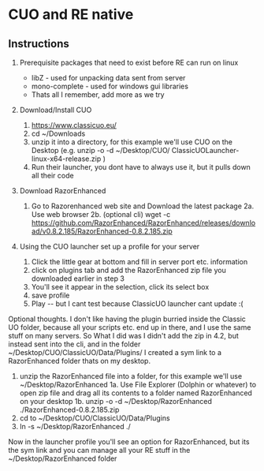 # CUO and RE native

## Instructions

1. Prerequisite packages that need to exist before RE can run on linux
   * libZ - used for unpacking data sent from server
   * mono-complete - used for windows gui libraries
   * Thats all I remember, add more as we try

2. Download/Install CUO
   1. https://www.classicuo.eu/
   2. cd ~/Downloads
   3. unzip it into a directory, for this example we'll use CUO on the Desktop    (e.g. unzip -o -d ~/Desktop/CUO/  ClassicUOLauncher-linux-x64-release.zip )
   4. Run their launcher, you dont have to always use it, but it pulls down all their code

3. Download RazorEnhanced
   1. Go to Razorenhanced web site and Download the latest package
   2a. Use web browser 
   2b. (optional cli) wget -c https://github.com/RazorEnhanced/RazorEnhanced/releases/download/v0.8.2.185/RazorEnhanced-0.8.2.185.zip 

4. Using the CUO launcher set up a profile for your server
   1. Click the little gear at bottom and fill in server port etc. information
   2. click on plugins tab and add the RazorEnhanced zip file you downloaded earlier in step 3
   3. You'll see it appear in the selection, click its select box
   4. save profile
   5. Play -- but I cant test because ClassicUO launcher cant update :( 


Optional thoughts. 
   I don't like having the plugin burried inside the Classic UO folder, because all your scripts etc. end up in there, and I use the same stuff on many servers. So What I did was I didn't add the zip in 4.2, but instead sent into the cli, and in the folder ~/Desktop/CUO/ClassicUO/Data/Plugins/ I created a sym link to a RazorEnhanced folder thats on my desktop. 
   1. unzip the RazorEnhanced file into a folder, for this example we'll use ~/Desktop/RazorEnhanced
      1a. Use File Explorer (Dolphin or whatever) to open zip file and drag all its contents to a folder named RazorEnhanced on your desktop
	  1b. unzip -o -d ~/Desktop/RazorEnhanced  ./RazorEnhanced-0.8.2.185.zip
   2. cd to ~/Desktop/CUO/ClassicUO/Data/Plugins
   3. ln -s ~/Desktop/RazorEnhanced ./
   
   Now in the launcher profile you'll see an option for RazorEnhanced, but its the sym link and you can manage all your RE stuff in the ~/Desktop/RazorEnhanced folder
   


